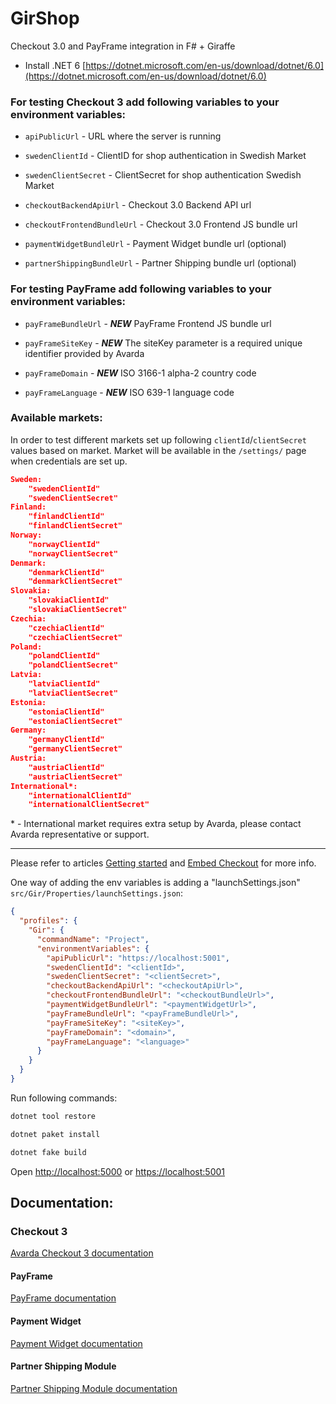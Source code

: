 # GirShop

Checkout 3.0 and PayFrame integration in F# + Giraffe

- Install .NET 6 [https://dotnet.microsoft.com/en-us/download/dotnet/6.0](https://dotnet.microsoft.com/en-us/download/dotnet/6.0)

### For testing Checkout 3 add following variables to your environment variables:

- `apiPublicUrl` - URL where the server is running

- `swedenClientId` - ClientID for shop authentication in Swedish Market

- `swedenClientSecret` - ClientSecret for shop authentication Swedish Market

- `checkoutBackendApiUrl` - Checkout 3.0 Backend API url

- `checkoutFrontendBundleUrl` - Checkout 3.0 Frontend JS bundle url

- `paymentWidgetBundleUrl` - Payment Widget bundle url (optional)

- `partnerShippingBundleUrl` - Partner Shipping bundle url (optional)

### For testing PayFrame add following variables to your environment variables:

- `payFrameBundleUrl` - **_NEW_** PayFrame Frontend JS bundle url

- `payFrameSiteKey` - **_NEW_** The siteKey parameter is a required unique identifier provided by Avarda

- `payFrameDomain` - **_NEW_** ISO 3166-1 alpha-2 country code

- `payFrameLanguage` - **_NEW_** ISO 639-1 language code

### Available markets:

In order to test different markets set up following `clientId`/`clientSecret` values based on market. Market will be available in the `/settings/` page when credentials are set up.

```json
Sweden:
    "swedenClientId"
    "swedenClientSecret"
Finland:
    "finlandClientId"
    "finlandClientSecret"
Norway:
    "norwayClientId"
    "norwayClientSecret"
Denmark:
    "denmarkClientId"
    "denmarkClientSecret"
Slovakia:
    "slovakiaClientId"
    "slovakiaClientSecret"
Czechia:
    "czechiaClientId"
    "czechiaClientSecret"
Poland:
    "polandClientId"
    "polandClientSecret"
Latvia:
    "latviaClientId"
    "latviaClientSecret"
Estonia:
    "estoniaClientId"
    "estoniaClientSecret"
Germany:
    "germanyClientId"
    "germanyClientSecret"
Austria:
    "austriaClientId"
    "austriaClientSecret"
International*:
    "internationalClientId"
    "internationalClientSecret"
```

\* - International market requires extra setup by Avarda, please contact Avarda representative or support.

<hr>

Please refer to articles [Getting started](https://docs.avarda.com/checkout-3/getting-started/) and
[Embed Checkout](https://docs.avarda.com/checkout-3/embed-checkout/) for more info.

One way of adding the env variables is adding a "launchSettings.json" `src/Gir/Properties/launchSettings.json`:

```json
{
  "profiles": {
    "Gir": {
      "commandName": "Project",
      "environmentVariables": {
        "apiPublicUrl": "https://localhost:5001",
        "swedenClientId": "<clientId>",
        "swedenClientSecret": "<clientSecret>",
        "checkoutBackendApiUrl": "<checkoutApiUrl>",
        "checkoutFrontendBundleUrl": "<checkoutBundleUrl>",
        "paymentWidgetBundleUrl": "<paymentWidgetUrl>",
        "payFrameBundleUrl": "<payFrameBundleUrl>",
        "payFrameSiteKey": "<siteKey>",
        "payFrameDomain": "<domain>",
        "payFrameLanguage": "<language>"
      }
    }
  }
}
```

Run following commands:

```bash
dotnet tool restore

dotnet paket install

dotnet fake build
```

Open [http://localhost:5000](localhost:5000) or [https://localhost:5001](localhost:5001)

## Documentation:

### Checkout 3

[Avarda Checkout 3 documentation](https://docs.avarda.com/checkout-3/overview/)

#### PayFrame

[PayFrame documentation](https://docs.avarda.com/pay-frame/overview/)

#### Payment Widget

[Payment Widget documentation](https://docs.avarda.com/checkout-3/payment-widget/)

#### Partner Shipping Module

[Partner Shipping Module documentation](https://docs.avarda.com/checkout-3/shipping-broker/provider-specific-integration-guide/partner-shipping/)


